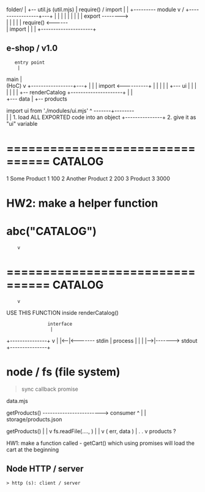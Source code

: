 

folder/
   |
   +-- util.js (util.mjs) 
         |
       require() / import 
         |
         |          +--------- module
         v         /
+-----------------+---+
|                     |
|                     |
|                     |
|                     |
|          export  -------->  
|                     |
|                     |
|          require() <------       
|          import     |
|                     |
+---------------------+







## e-shop / v1.0


       entry point
        |
  main  |  
 (HoC)  v
+-----------------+---+
|                     |
|          import   <----------+ 
|                     |        | 
|                     |        +--- ui
|                     |        |    |
|                     |        |    +-- renderCatalog
+---------------------+        |
                               |    
                               +--- data
                                    |
                                    +-- products    










import ui from './modules/ui.mjs'
       ^        -------+--------        
       |               |  1. load ALL EXPORTED code into an object
       +---------------+  2. give it as "ui" variable











================================
CATALOG
================================
 1 Some Product 1     100
 2 Another Product 2  200
 3 Product 3          3000







# HW2: make a helper function
#      abc("CATALOG")
        v
================================
CATALOG
================================
        v
  USE THIS FUNCTION inside renderCatalog()










                   interface
                    |  
+---------------+   v
|               |<--|<------- stdin 
|    process    |   | 
|               |-->|-------> stdout
+---------------+













# node / fs (file system)
  > sync
  > callback
  > promise

data.mjs

  getProducts() ------------------------> consumer
    ^
    |
    |
  storage/products.json  







getProducts()
 |
 |
 v
fs.readFile(....,   ) 
                  |
                  |
                  v
                ( err, data )
                  |
                  .
                  .
                  v
                 products ?     








HW1: make a function called - getCart()
     which using promises will load the cart at the beginning  












## Node HTTP / server
    > http (s): client / server




